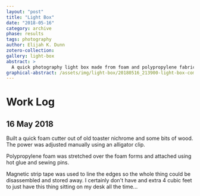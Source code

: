 ```yaml
---
layout: "post"
title: "Light Box"
date: "2018-05-16"
category: archive
phase: results
tags: photography
author: Elijah K. Dunn
zotero-collection:
gallery: light-box
abstract: >
  A quick photography light box made from foam and polypropylene fabric.
graphical-abstract: /assets/img/light-box/20180516_213900-light-box-complete.jpg
---
```

# Work Log

## 16 May 2018
Built a quick foam cutter out of old toaster nichrome and some bits of wood. The power was adjusted manually using an alligator clip.

Polypropylene foam was stretched over the foam forms and attached using hot glue and sewing pins.

Magnetic strip tape was used to line the edges so the whole thing could be disassembled and stored away. I certainly don't have and extra 4 cubic feet to just have this thing sitting on my desk all the time...

<!--notes-->

<!--links-->
